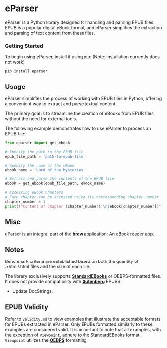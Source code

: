 # eParser

eParser is a Python library designed for handling and parsing EPUB files. EPUB is a popular digital eBook format, and eParser simplifies the extraction and parsing of text content from these files.

### Getting Started

To begin using eParser, install it using pip: (Note: installation currently does not work)

```bash
pip install eparser
```

## Usage
eParser simplifies the process of working with EPUB files in Python, offering a convenient way to extract and parse textual content. 

The primary goal is to streamline the creation of eBooks from EPUB files without the need for external tools.

The following example demonstrates how to use eParser to process an EPUB file:

```py
from eparser import get_ebook

# Specify the path to the EPUB file
epub_file_path = 'path-to-epub-file'

# Specify the name of the eBook
ebook_name = 'Lord of the Mysteries'

# Extract and parse the contents of the EPUB file
ebook = get_ebook(epub_file_path, ebook_name)

# Accessing eBook Chapters
# Each chapter can be accessed using its corresponding chapter number
chapter_number = 1
print(f"Content of Chapter {chapter_number}:\n{ebook[chapter_number]}")
```

## Misc
eParser is an integral part of the [**brew**](https://github.com/nuryase/brew) application: An eBook reader app.


## Notes
Benchmark criteria are established based on both the quantity of .xhtml/.html files and the size of each file.

The library exclusively supports [**StandardEBooks**](https://standardebooks.org/ebooks) or OEBPS-formatted files. It does not provide compatibility with [**Gutenberg**](https://www.gutenberg.org/) EPUBS.

* Update DocStrings.

## EPUB Validity

Refer to ```validity.md``` to view examples that illustrate the acceptable formats for EPUBs extracted in eParser. Only EPUBs formatted similarly to these examples are considered valid. It is important to note that all examples, with the exception of ```Viewpoint```, adhere to the StandardEBooks format. ```Viewpoint``` utilizes the [**OEBPS**](https://en.wikipedia.org/wiki/EPUB#Open_Container_Format_2.0.1) formatting.
